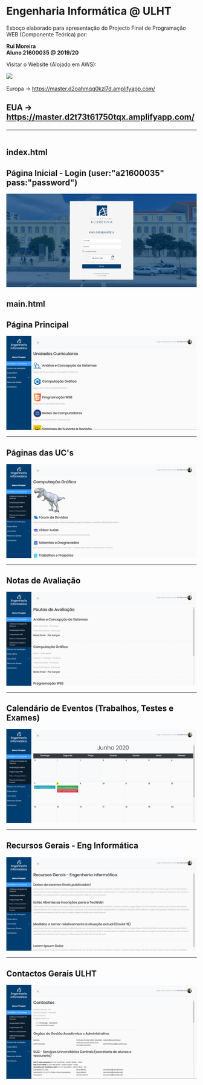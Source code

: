 # Engenharia Informática @ ULHT

Esboço elaborado para apresentação do Projecto Final de Programação WEB (Componente Teórica) por:

<strong>Rui Moreira</strong><br>
<strong>Aluno 21600035 @ 2019/20</strong><br>

Visitar o Website (Alojado em AWS):

<a href="https://aws.amazon.com/" target="_blank"><img src="https://assets.cloud.im/prod/ux1/images/logos/aws/aws-2x.png" width="48"></a>

Europa -> https://master.d2oahmqg0kzl7d.amplifyapp.com/

EUA -> https://master.d2t73t61750tqx.amplifyapp.com/
<br><hr><br>
index.html
---------------------------------------------
Página Inicial - Login (user:"a21600035" pass:"password")
---------
![](image.jpg?raw=true "Página Login")

main.html
---------
Página Principal
---------
![](image2.jpg?raw=true "Página Principal")

---------
Páginas das UC's
---------
![](image3.jpg?raw=true "Página Principal")

---------
Notas de Avaliação
---------
![](image4.jpg?raw=true "Página Principal")

---------
Calendário de Eventos (Trabalhos, Testes e Exames)
---------
![](image5.jpg?raw=true "Página Principal")

---------
Recursos Gerais - Eng Informática
---------
![](image6.jpg?raw=true "Página Principal")

---------
Contactos Gerais ULHT
---------
![](image7.jpg?raw=true "Página Principal")
